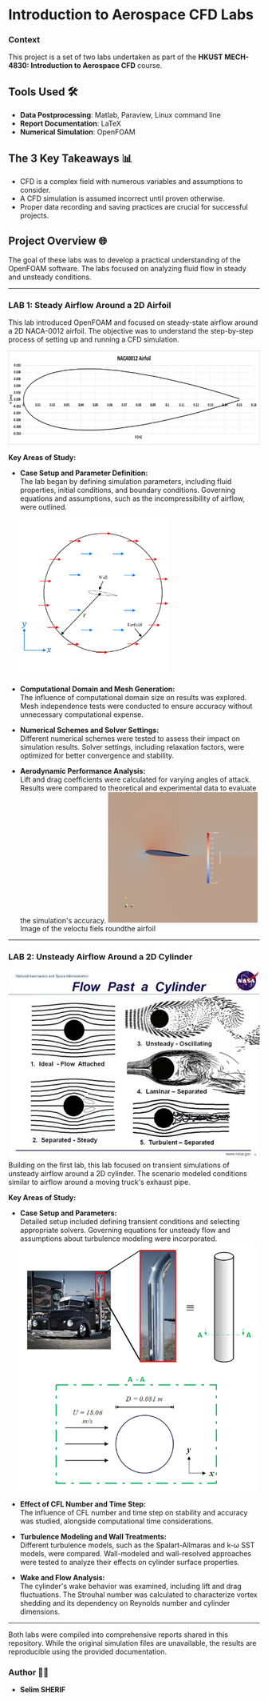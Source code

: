 # Introduction to Aerospace CFD Labs 

### Context
This project is a set of two labs undertaken as part of the **HKUST MECH-4830: Introduction to Aerospace CFD** course.

## Tools Used 🛠️
- **Data Postprocessing**: Matlab, Paraview, Linux command line
- **Report Documentation**: LaTeX
- **Numerical Simulation**: OpenFOAM

## The 3 Key Takeaways 📊
- CFD is a complex field with numerous variables and assumptions to consider.
- A CFD simulation is assumed incorrect until proven otherwise.
- Proper data recording and saving practices are crucial for successful projects.

## Project Overview 🌐
The goal of these labs was to develop a practical understanding of the OpenFOAM software. The labs focused on analyzing fluid flow in steady and unsteady conditions.

---

### LAB 1: Steady Airflow Around a 2D Airfoil

This lab introduced OpenFOAM and focused on steady-state airflow around a 2D NACA-0012 airfoil. The objective was to understand the step-by-step process of setting up and running a CFD simulation.


![img.png](Images/img.png)

**Key Areas of Study:**
- **Case Setup and Parameter Definition:**  
  The lab began by defining simulation parameters, including fluid properties, initial conditions, and boundary conditions. Governing equations and assumptions, such as the incompressibility of airflow, were outlined.

  <img src="Images/img_1.png" alt="img_1" width="300"/>


- **Computational Domain and Mesh Generation:**  
  The influence of computational domain size on results was explored. Mesh independence tests were conducted to ensure accuracy without unnecessary computational expense.
- **Numerical Schemes and Solver Settings:**  
  Different numerical schemes were tested to assess their impact on simulation results. Solver settings, including relaxation factors, were optimized for better convergence and stability.

- **Aerodynamic Performance Analysis:**  
  Lift and drag coefficients were calculated for varying angles of attack. Results were compared to theoretical and experimental data to evaluate the simulation's accuracy.
  <img src="Images/img_2.png" alt="img_2" width="300"/>
Image of the veloctu fiels roundthe airfoil
---

### LAB 2: Unsteady Airflow Around a 2D Cylinder
![img_4.png](Images/img_4.png)
Building on the first lab, this lab focused on transient simulations of unsteady airflow around a 2D cylinder. The scenario modeled conditions similar to airflow around a moving truck's exhaust pipe.

**Key Areas of Study:**
- **Case Setup and Parameters:**  
  Detailed setup included defining transient conditions and selecting appropriate solvers. Governing equations for unsteady flow and assumptions about turbulence modeling were incorporated.
![img_3.png](Images/img_3.png)
- **Effect of CFL Number and Time Step:**  
  The influence of CFL number and time step on stability and accuracy was studied, alongside computational time considerations.

- **Turbulence Modeling and Wall Treatments:**  
  Different turbulence models, such as the Spalart-Allmaras and k-ω SST models, were compared. Wall-modeled and wall-resolved approaches were tested to analyze their effects on cylinder surface properties.

- **Wake and Flow Analysis:**  
  The cylinder's wake behavior was examined, including lift and drag fluctuations. The Strouhal number was calculated to characterize vortex shedding and its dependency on Reynolds number and cylinder dimensions.

---

Both labs were compiled into comprehensive reports shared in this repository. While the original simulation files are unavailable, the results are reproducible using the provided documentation.


### Author 👨‍🔬
- **Selim SHERIF**
